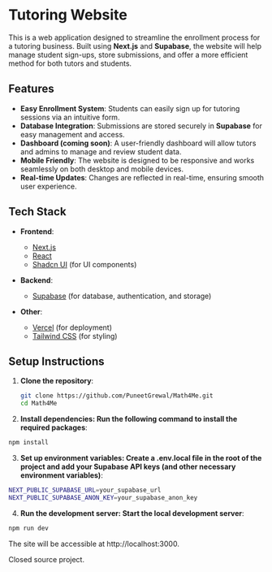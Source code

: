 # Tutoring Website

This is a web application designed to streamline the enrollment process for a tutoring business. Built using **Next.js** and **Supabase**, the website will help manage student sign-ups, store submissions, and offer a more efficient method for both tutors and students.

## Features

- **Easy Enrollment System**: Students can easily sign up for tutoring sessions via an intuitive form.
- **Database Integration**: Submissions are stored securely in **Supabase** for easy management and access.
- **Dashboard (coming soon)**: A user-friendly dashboard will allow tutors and admins to manage and review student data.
- **Mobile Friendly**: The website is designed to be responsive and works seamlessly on both desktop and mobile devices.
- **Real-time Updates**: Changes are reflected in real-time, ensuring smooth user experience.

## Tech Stack

- **Frontend**: 
  - [Next.js](https://nextjs.org/)
  - [React](https://reactjs.org/)
  - [Shadcn UI](https://github.com/shadcn/ui) (for UI components)
  
- **Backend**:
  - [Supabase](https://supabase.com/) (for database, authentication, and storage)
  
- **Other**:
  - [Vercel](https://vercel.com/) (for deployment)
  - [Tailwind CSS](https://tailwindcss.com/) (for styling)

## Setup Instructions

1. **Clone the repository**:
   ```bash
   git clone https://github.com/PuneetGrewal/Math4Me.git
   cd Math4Me
   ```

2. **Install dependencies: Run the following command to install the required packages**:

```bash
npm install
```

3. **Set up environment variables: Create a .env.local file in the root of the project and add your Supabase API keys (and other necessary environment variables)**:

```bash
NEXT_PUBLIC_SUPABASE_URL=your_supabase_url
NEXT_PUBLIC_SUPABASE_ANON_KEY=your_supabase_anon_key
```

4. **Run the development server: Start the local development server**:

```bash
npm run dev
```
The site will be accessible at http://localhost:3000.

Closed source project.
